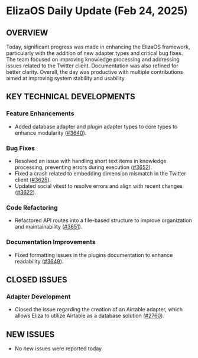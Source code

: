 # ElizaOS Daily Update (Feb 24, 2025)

## OVERVIEW 
Today, significant progress was made in enhancing the ElizaOS framework, particularly with the addition of new adapter types and critical bug fixes. The team focused on improving knowledge processing and addressing issues related to the Twitter client. Documentation was also refined for better clarity. Overall, the day was productive with multiple contributions aimed at improving system stability and usability.

## KEY TECHNICAL DEVELOPMENTS

### Feature Enhancements
- Added database adapter and plugin adapter types to core types to enhance modularity ([#3640](https://github.com/elizaOS/eliza/pull/3640)).
  
### Bug Fixes
- Resolved an issue with handling short text items in knowledge processing, preventing errors during execution ([#3652](https://github.com/elizaOS/eliza/pull/3652)).
- Fixed a crash related to embedding dimension mismatch in the Twitter client ([#3625](https://github.com/elizaOS/eliza/pull/3625)).
- Updated social vitest to resolve errors and align with recent changes ([#3622](https://github.com/elizaOS/eliza/pull/3622)).

### Code Refactoring
- Refactored API routes into a file-based structure to improve organization and maintainability ([#3651](https://github.com/elizaOS/eliza/pull/3651)).

### Documentation Improvements
- Fixed formatting issues in the plugins documentation to enhance readability ([#3649](https://github.com/elizaOS/eliza/pull/3649)).

## CLOSED ISSUES

### Adapter Development
- Closed the issue regarding the creation of an Airtable adapter, which allows Eliza to utilize Airtable as a database solution ([#2760](https://github.com/elizaOS/eliza/issues/2760)).

## NEW ISSUES
- No new issues were reported today.